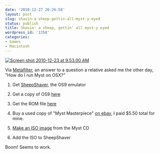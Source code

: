```yaml
---
date: '2010-12-27 20:26:58'
layout: post
slug: shavin-a-sheep-gettin-all-myst-y-eyed
status: publish
title: Shavin' a sheep, gettin' all myst-y eyed
wordpress_id: '1358'
categories:
- Games
- Macintosh
---
```


[![Screen shot 2010-12-23 at 9.53.00 AM](http://fnord.phfactor.net/wp-content/uploads/2010/12/Screen-shot-2010-12-23-at-9.53.00-AM-450x354.png)](http://fnord.phfactor.net/wp-content/uploads/2010/12/Screen-shot-2010-12-23-at-9.53.00-AM.png)

Via [Metafilter](http://www.metafilter.com/98848/The-Post-That-Cannot-Possibly-Go-Wrong), an answer to a question a relative asked me the other day, "How do I run Myst on OSX?"



	
  1. Get [SheepShaver](http://sheepshaver.cebix.net/), the OS9 emulator

	
  2. Get a copy of OS9 [here](http://osvirtual.net/images/MacOS904.7z)

	
  3. Get the ROM file [here](http://www.redundantrobot.com/macemulator/newworld86.rom.zip)

	
  4. Buy a used copy of "Myst Masterpiece" [on ebay](http://shop.ebay.com/i.html?_nkw=myst+masterpiece+mac&_sacat=0&_odkw=myst&_osacat=0&_trksid=p3286.c0.m270.l1313), I paid $5.50 total for mine.

	
  5. [Make an ISO image](http://club.myce.com/f59/create-iso-image-mac-os-x-using-built-disk-utility-app-200501/) from the Myst CD

	
  6. Add the ISO to SheepShaver


Boom! Seems to work.
